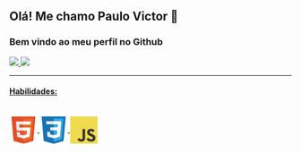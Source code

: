 ## Olá! Me chamo Paulo Victor 👋
### Bem vindo ao meu perfil no Github

<div>
  <a href="https://github.com/paulovsguia">
  <img height="165em" src="https://github-readme-stats.vercel.app/api?username=paulovsguia&show_icons=true&theme=tokyonight&include_all_commits=true&count_private=true"/>
  <img height="165em" src="https://github-readme-stats.vercel.app/api/top-langs/?username=paulovsguia&layout=compact&langs_count=16&theme=tokyonight"/>
</div>

---
    
#### Habilidades:
<div style="display: inline_block"><br>
  <img align="center" alt="Paulo-HTML" height="50" widht="60" src="https://raw.githubusercontent.com/devicons/devicon/master/icons/html5/html5-original.svg">
  <img align="center" alt="Paulo-CSS" height="50" widht="60" src="https://raw.githubusercontent.com/devicons/devicon/master/icons/css3/css3-original.svg">
  <img align="center" alt="Paulo-Js" height="50" widht="60" src="https://raw.githubusercontent.com/devicons/devicon/master/icons/javascript/javascript-original.svg">
</div>

